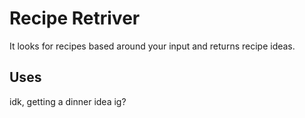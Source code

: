 # Recipe Retriver

It looks for recipes based around your input and returns recipe ideas.

## Uses
idk, getting a dinner idea ig?
